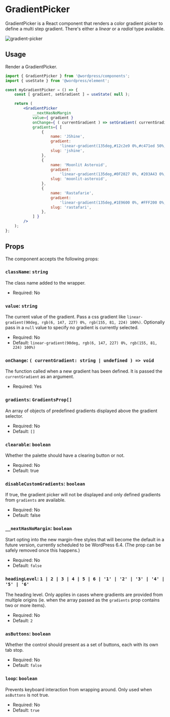 # GradientPicker

GradientPicker is a React component that renders a color gradient picker to define a multi step gradient. There's either a _linear_ or a _radial_ type available.

![gradient-picker](https://user-images.githubusercontent.com/881729/147505438-3818c4c7-65b5-4394-b97b-af903c62adce.png)

## Usage

Render a GradientPicker.

```jsx
import { GradientPicker } from '@wordpress/components';
import { useState } from '@wordpress/element';

const myGradientPicker = () => {
	const [ gradient, setGradient ] = useState( null );

	return (
		<GradientPicker
			__nextHasNoMargin
			value={ gradient }
			onChange={ ( currentGradient ) => setGradient( currentGradient ) }
			gradients={ [
				{
					name: 'JShine',
					gradient:
						'linear-gradient(135deg,#12c2e9 0%,#c471ed 50%,#f64f59 100%)',
					slug: 'jshine',
				},
				{
					name: 'Moonlit Asteroid',
					gradient:
						'linear-gradient(135deg,#0F2027 0%, #203A43 0%, #2c5364 100%)',
					slug: 'moonlit-asteroid',
				},
				{
					name: 'Rastafarie',
					gradient:
						'linear-gradient(135deg,#1E9600 0%, #FFF200 0%, #FF0000 100%)',
					slug: 'rastafari',
				},
			] }
		/>
	);
};
```

## Props

The component accepts the following props:

### `className`: `string`

The class name added to the wrapper.

-   Required: No

### `value`: `string`

The current value of the gradient. Pass a css gradient like `linear-gradient(90deg, rgb(6, 147, 227) 0%, rgb(155, 81, 224) 100%)`. Optionally pass in a `null` value to specify no gradient is currently selected.

-   Required: No
-   Default: `linear-gradient(90deg, rgb(6, 147, 227) 0%, rgb(155, 81, 224) 100%)`

### `onChange`: `( currentGradient: string | undefined ) => void`

The function called when a new gradient has been defined. It is passed the `currentGradient` as an argument.

-   Required: Yes

### `gradients`: `GradientsProp[]`

An array of objects of predefined gradients displayed above the gradient selector.

-   Required: No
-   Default: `[]`

### `clearable`: `boolean`

Whether the palette should have a clearing button or not.

-   Required: No
-   Default: true

### `disableCustomGradients`: `boolean`

If true, the gradient picker will not be displayed and only defined gradients from `gradients` are available.

-   Required: No
-   Default: false

### `__nextHasNoMargin`: `boolean`

Start opting into the new margin-free styles that will become the default in a future version, currently scheduled to be WordPress 6.4. (The prop can be safely removed once this happens.)

-   Required: No
-   Default: `false`

### `headingLevel`: `1 | 2 | 3 | 4 | 5 | 6 | '1' | '2' | '3' | '4' | '5' | '6'`

The heading level. Only applies in cases where gradients are provided from multiple origins (ie. when the array passed as the `gradients` prop contains two or more items).

-   Required: No
-   Default: `2`

### `asButtons`: `boolean`

Whether the control should present as a set of buttons, each with its own tab stop.

- Required: No
- Default: `false`

### `loop`: `boolean`

Prevents keyboard interaction from wrapping around. Only used when `asButtons` is not true.

- Required: No
- Default: `true`
